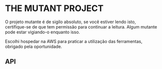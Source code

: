 # THE MUTANT PROJECT

O projeto mutante é de sigilo absoluto, se você estiver lendo isto, certifique-se de que tem permissão para continuar a leitura.
Algum mutante pode estar vigiando-o enquanto isso.

Escolhi hospedar na AWS para praticar a utilização das ferramentas, obrigado pela oportunidade.

## API


